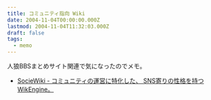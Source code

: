 ```yaml
---
title: コミュニティ指向 Wiki
date: 2004-11-04T00:00:00.000Z
lastmod: 2004-11-04T11:32:03.000Z
draft: false
tags:
  - memo
---
```


人狼BBSまとめサイト関連で気になったのでメモ。

* [SocieWiki - コミュニティの運営に特化した、 SNS寄りの性格を持つWikEngine。](http://wikibana.socoda.net/?SocieWiki)

